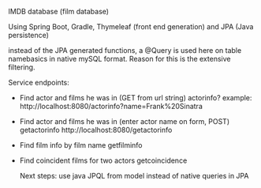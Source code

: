 IMDB database (film database)

Using Spring Boot, Gradle, Thymeleaf (front end generation) and JPA (Java persistence)

  instead of the JPA generated functions, a @Query is used here on table namebasics 
  in native mySQL format.
  Reason for this is the extensive filtering.

Service endpoints:

- Find actor and films he was in (GET from url string) 
  actorinfo?<actor name>
  example:
  http://localhost:8080/actorinfo?name=Frank%20Sinatra

- Find actor and films he was in (enter actor name on form, POST)
  getactorinfo
  http://localhost:8080/getactorinfo

- Find film info by film name
  getfilminfo

- Find coincident films for two actors
  getcoincidence

  Next steps:
  use java JPQL from model instead of native queries in JPA


 
  
